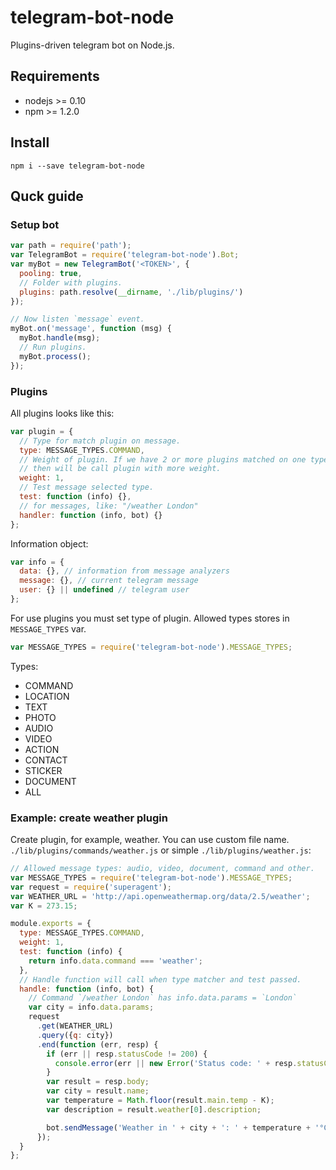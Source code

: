 # telegram-bot-node
Plugins-driven telegram bot on Node.js.

## Requirements
* nodejs >= 0.10
* npm >= 1.2.0

## Install
```
npm i --save telegram-bot-node
```

## Quck guide
### Setup bot
```js
var path = require('path');
var TelegramBot = require('telegram-bot-node').Bot;
var myBot = new TelegramBot('<TOKEN>', {
  pooling: true,
  // Folder with plugins.
  plugins: path.resolve(__dirname, './lib/plugins/')
});

// Now listen `message` event.
myBot.on('message', function (msg) {
  myBot.handle(msg);
  // Run plugins.
  myBot.process();
});
```

### Plugins
All plugins looks like this:
```js
var plugin = {
  // Type for match plugin on message.
  type: MESSAGE_TYPES.COMMAND,
  // Weight of plugin. If we have 2 or more plugins matched on one type, 
  // then will be call plugin with more weight.
  weight: 1,
  // Test message selected type.
  test: function (info) {},
  // for messages, like: "/weather London"
  handler: function (info, bot) {}
};
```

Information object:
```js
var info = {
  data: {}, // information from message analyzers
  message: {}, // current telegram message
  user: {} || undefined // telegram user
};
```
For use plugins you must set type of plugin. Allowed types stores in `MESSAGE_TYPES` var.
```js
var MESSAGE_TYPES = require('telegram-bot-node').MESSAGE_TYPES;
```
Types:
* COMMAND
* LOCATION
* TEXT
* PHOTO
* AUDIO
* VIDEO
* ACTION
* CONTACT
* STICKER
* DOCUMENT
* ALL

### Example: create weather plugin
Create plugin, for example, weather. You can use custom file name.
`./lib/plugins/commands/weather.js` or simple `./lib/plugins/weather.js`:
```js
// Allowed message types: audio, video, document, command and other.
var MESSAGE_TYPES = require('telegram-bot-node').MESSAGE_TYPES;
var request = require('superagent');
var WEATHER_URL = 'http://api.openweathermap.org/data/2.5/weather';
var K = 273.15;

module.exports = {
  type: MESSAGE_TYPES.COMMAND,
  weight: 1,
  test: function (info) {
    return info.data.command === 'weather';
  },
  // Handle function will call when type matcher and test passed.
  handle: function (info, bot) {
    // Command `/weather London` has info.data.params = `London`
    var city = info.data.params;
    request
      .get(WEATHER_URL)
      .query({q: city})
      .end(function (err, resp) {
        if (err || resp.statusCode != 200) {
          console.error(err || new Error('Status code: ' + resp.statusCode)));
        }
        var result = resp.body;
        var city = result.name;
        var temperature = Math.floor(result.main.temp - K);
        var description = result.weather[0].description;

        bot.sendMessage('Weather in ' + city + ': ' + temperature + '°C. ' + description);
      });
  }
};
```
